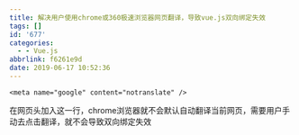 ```yaml
---
title: 解决用户使用chrome或360极速浏览器网页翻译，导致vue.js双向绑定失效
tags: []
id: '677'
categories:
  - - Vue.js
abbrlink: f6261e9d
date: 2019-06-17 10:52:36
---
```


`<meta name="google" content="notranslate" />`

在网页头加入这一行，chrome浏览器就不会默认自动翻译当前网页，需要用户手动去点击翻译，就不会导致双向绑定失效